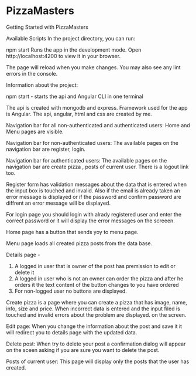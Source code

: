# PizzaMasters

Getting Started with PizzaMasters

Available Scripts
In the project directory, you can run:

npm start
Runs the app in the development mode.
Open http://localhost:4200 to view it in your browser.

The page will reload when you make changes.
You may also see any lint errors in the console.

Information about the project:

npm start - starts the api and Angular CLI in one terminal

The api is created with mongodb and express. Framework used for the app is Angular. 
The api, angular, html and css are created by me.

Navigation bar for all non-authenticated and authenticated users: Home and Menu pages are visible.

Navigation bar for non-authenticated users: The available pages on the navigation bar are register, login.

Navigation bar for authenticated users: The available pages on the navigation bar are create pizza , posts of current user. There is a logout link too.

Register form has validation messages about the data that is entered when the input box is touched and invalid. Also if the email is already taken an error message is displayed or if the password and confirm password are diffrent an error message will be displayed.

For login page you should login with alrady registered user and enter the correct password or it will display the error messages on the screeen.

Home page has a button that sends yoy to menu page.

Menu page loads all created pizza posts from the data base.

Details page -
1. A logged in user that is owner of the post has premission to edit or delete it
2. A logged in user who is not an owner can order the pizza and after he orders it the text content of the button changes to you have ordered
3. For non-logged user no buttons are displayed.

Create pizza is a page where you can create a pizza that has image, name, info, size and price. When incorrect data is entered and the input filed is touched and invalid errors about the problem are displayed. on the screen.

Edit page: When you change the information about the post and save it it will redirect you to details page with the updated data.

Delete post: When try to delete your post a confirmation dialog will appear on the sceen asking if you are sure you want to delete the post.

Posts of current user: This page will display only the posts that the user has created.

